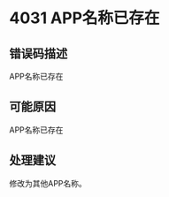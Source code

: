 # 4031 APP名称已存在<a name="dgc_01_313"></a>

## 错误码描述<a name="zh-cn_topic_0000001114158994_se842c39d44ee45e587ca36bb50cf37c7"></a>

APP名称已存在

## 可能原因<a name="zh-cn_topic_0000001114158994_s658a289c6be04e6d8c6bee691c1aaa2e"></a>

APP名称已存在

## 处理建议<a name="zh-cn_topic_0000001114158994_section192884102474"></a>

修改为其他APP名称。

